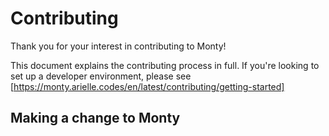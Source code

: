 # Contributing

Thank you for your interest in contributing to Monty!

This document explains the contributing process in full. If you're looking to
set up a developer environment, please see
[https://monty.arielle.codes/en/latest/contributing/getting-started]

## Making a change to Monty
